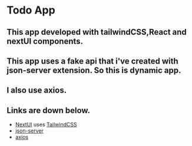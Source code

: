 # Todo App

## This app developed with tailwindCSS,React and nextUI components.

## This app uses a fake api that i've created with json-server extension. So this is dynamic app.

## I also use axios.

## Links are down below.

- [NextUI](https://nextui.org/) uses [TailwindCSS](https://tailwindcss.com/)
- [json-server](https://www.npmjs.com/package/json-server)
- [axios](https://axios-http.com/)
